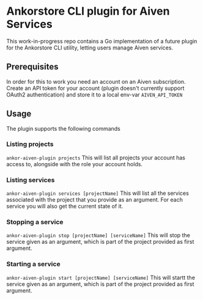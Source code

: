 # Ankorstore CLI plugin for Aiven Services

This work-in-progress repo contains a Go implementation of a future plugin for the Ankorstore CLI utility, letting users manage Aiven services.

## Prerequisites
In order for this to work you need an account on an Aiven subscription. 
Create an API token for your account (plugin doesn't currently support OAuth2 authentication) and store it to a local env-var `AIVEN_API_TOKEN`

## Usage
The plugin supports the following commands

### Listing projects
```ankor-aiven-plugin projects```
This will list all projects your account has access to, alongside with the role your account holds.

### Listing services
```ankor-aiven-plugin services [projectName]```
This will list all the services associated with the project that you provide as an argument. For each service you will also get the current state of it.

### Stopping a service
```ankor-aiven-plugin stop [projectName] [serviceName]```
This will stop the service given as an argument, which is part of the project provided as first argument.

### Starting a service
```ankor-aiven-plugin start [projectName] [serviceName]```
This will startt the service given as an argument, which is part of the project provided as first argument.
